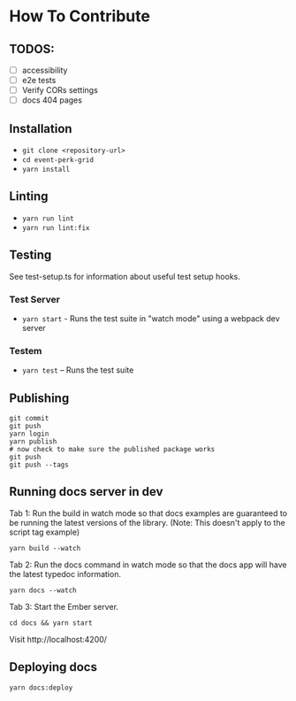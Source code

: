 # How To Contribute

## TODOS:

- [ ] accessibility
- [ ] e2e tests
- [ ] Verify CORs settings
- [ ] docs 404 pages

## Installation

- `git clone <repository-url>`
- `cd event-perk-grid`
- `yarn install`

## Linting

- `yarn run lint`
- `yarn run lint:fix`

## Testing

See test-setup.ts for information about useful test setup hooks.

### Test Server

- `yarn start` - Runs the test suite in "watch mode" using a webpack dev server

### Testem

- `yarn test` – Runs the test suite

## Publishing

```shell
git commit
git push
yarn login
yarn publish
# now check to make sure the published package works
git push
git push --tags
```

## Running docs server in dev

Tab 1: Run the build in watch mode so that docs examples are guaranteed to be running the latest versions of the library.
(Note: This doesn't apply to the script tag example)

```shell
yarn build --watch
```

Tab 2: Run the docs command in watch mode so that the docs app will have the latest typedoc information.

```shell
yarn docs --watch
```

Tab 3: Start the Ember server.

```shell
cd docs && yarn start
```

Visit http://localhost:4200/

## Deploying docs

```shell
yarn docs:deploy
```
